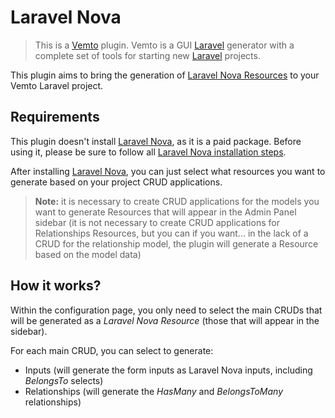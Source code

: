 # Laravel Nova

> This is a [Vemto](https://vemto.app) plugin. Vemto is a GUI [Laravel](https://laravel.com) generator with a complete set of tools for starting new [Laravel](https://laravel.com) projects. 

This plugin aims to bring the generation of [Laravel Nova Resources](https://nova.laravel.com/docs/3.0/resources/) to your Vemto Laravel project.

## Requirements

This plugin doesn't install [Laravel Nova](https://nova.laravel.com/), as it is a paid package. Before using it, please be sure to follow all [Laravel Nova installation steps](https://nova.laravel.com/docs/3.0/installation.html).

After installing [Laravel Nova](https://nova.laravel.com/), you can just select what resources you want to generate based on your project CRUD applications.

> **Note:** it is necessary to create CRUD applications for the models you want to generate Resources that will appear in the Admin Panel sidebar (it is not necessary to create CRUD applications for Relationships Resources, but you can if you want... in the lack of a CRUD for the relationship model, the plugin will generate a Resource based on the model data)

## How it works?

Within the configuration page, you only need to select the main CRUDs that will be generated as a *Laravel Nova Resource* (those that will appear in the sidebar).

For each main CRUD, you can select to generate:

- Inputs (will generate the form inputs as Laravel Nova inputs, including *BelongsTo* selects)
- Relationships (will generate the *HasMany* and *BelongsToMany* relationships)